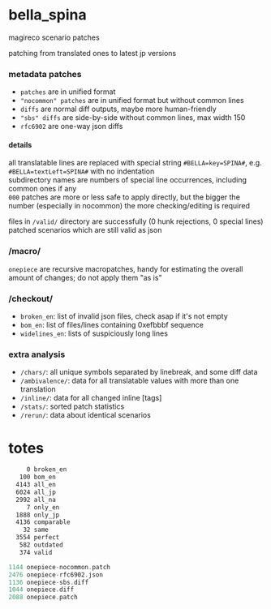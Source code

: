 # bella_spina
magireco scenario patches

patching from translated ones to latest jp versions

### metadata patches
- `patches` are in unified format
- `"nocommon" patches` are in unified format but without common lines
- `diffs` are normal diff outputs, maybe more human-friendly
- `"sbs" diffs` are side-by-side without common lines, max width 150
- `rfc6902` are one-way json diffs

#### details
all translatable lines are replaced with special string `#BELLA=key=SPINA#`, e.g. `#BELLA=textLeft=SPINA#` with no indentation<br/>
subdirectory names are numbers of special line occurrences, including common ones if any<br/>
`000` patches are more or less safe to apply directly, but the bigger the number (especially in nocommon) the more checking/editing is required

files in `/valid/` directory are successfully (0 hunk rejections, 0 special lines) patched scenarios which are still valid as json

### /macro/
`onepiece` are recursive macropatches, handy for estimating the overall amount of changes; do not apply them "as is"

### /checkout/
- `broken_en`: list of invalid json files, check asap if it's not empty<br/>
- `bom_en`: list of files/lines containing 0xefbbbf sequence<br/>
- `widelines_en`: lists of suspiciously long lines

### extra analysis
- `/chars/`: all unique symbols separated by linebreak, and some diff data<br/>
- `/ambivalence/`: data for all translatable values with more than one translation<br/>
- `/inline/`: data for all changed inline [tags]<br/>
- `/stats/`: sorted patch statistics<br/>
- `/rerun/`: data about identical scenarios


# totes
```asm
     0 broken_en
   100 bom_en
  4143 all_en
  6024 all_jp
  2992 all_na
     7 only_en
  1888 only_jp
  4136 comparable
    32 same
  3554 perfect
   582 outdated
   374 valid
```
```c
1144 onepiece-nocommon.patch
2476 onepiece-rfc6902.json
1136 onepiece-sbs.diff
1044 onepiece.diff
2088 onepiece.patch
```
